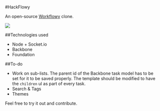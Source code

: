 #HackFlowy

An open-source [Workflowy](http://workflowy.com) clone.

![](https://dl.dropbox.com/u/19398876/screenshots/043.png)

##Technologies used

* Node + Socket.io
* Backbone
* Foundation

##To-do

* Work on sub-lists. The parent id of the Backbone task model has to be set for it to be saved properly. The template should be modified to have the `children` ul as part of every task.
* Search & Tags
* Themes

Feel free to try it out and contribute.
